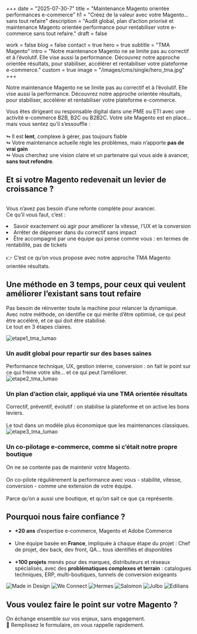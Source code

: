 +++
date = "2025-07-30-7"
title = "Maintenance Magento orientée performances e-commerce"
h1 = "Créez de la valeur avec votre Magento… sans tout refaire"
description = "Audit global, plan d’action priorisé et maintenance Magento orientée performance pour rentabiliser votre e-commerce sans tout refaire."
draft = false

work = false
blog = false
contact = true
hero = true
subtitle = "TMA Magento"
intro = "Notre maintenance Magento ne se limite pas au correctif et à l’évolutif. Elle vise aussi la performance. Découvrez notre approche orientée résultats, pour stabiliser, accélérer et rentabiliser votre plateforme e-commerce."
custom = true
image = "/images/cms/single/hero_tma.jpg"
+++


<section class="px-8 py-12 shadow-theme md:shadow-none">
	<p class="block mb-20 font-bold text-center md:hidden sm:text-lg">
		Notre maintenance Magento ne se limite pas au correctif et à l’évolutif. Elle vise aussi la performance. Découvrez notre approche orientée résultats, pour stabiliser, accélérer et rentabiliser votre plateforme e-commerce.
	</p>
	<p class="mx-auto text-center md:w-1/2 sm:text-lg mt-8 mb-16">
		Vous êtes dirigeant ou responsable digital dans une PME ou ETI avec une activité e-commerce B2B, B2C ou B2B2C.
        Votre site Magento est en place… mais vous sentez qu’il s’essouffle :
		<br>
        <br>↬ Il est <strong>lent</strong>, complexe à gérer, pas toujours fiable
        <br>↬ Votre maintenance actuelle règle les problèmes, mais n’apporte <strong>pas de vrai gain</strong>
        <br>↬ Vous cherchez une vision claire et un partenaire qui vous aide à avancer, <strong>sans tout refondre</strong>.
	</p>
</section>

<!-- Section test -->
<div class="flex flex-col justify-end mx-auto mt-16 mb-16 lg:mt-0 lg:flex-row md:container lg:mb-24 xl:mb-32">
		<div class="relative flex flex-col w-full text-sm lg:w-1/2 lg:px-20 lg:text-base">
			<div class="mb-4 lg:mb-8">
			</div>
			<h2 class="mb-2 lg-title">Et si votre Magento redevenait un levier de croissance ?</h2>
			<span class="relative my-6 divider bg-primary lg:-left-12 w-9 lg:w-24 lg:my-10"></span>
			<div class="left-0 w-full mt-0 transform lg:my-6 lg:absolute lg:-translate-x-full lg:h-full lg:full lg:mb-0">
				<span class="absolute hidden w-1/2 bg-gray-200 lg:block lg:right-0 h-80 lg:h-full rounded-3xl"></span>
				<div class="w-full py-5 lg:absolute lg:w-11/12 h-80 lg:py-24 lg:h-full">
					<div class="relative h-full overflow-hidden bg-white rounded-3xl shadow-theme">
						<img src="/images/cms/single/placeholder_tma.jpg" alt="" class="absolute object-cover min-w-full min-h-full transform -translate-x-1/2 -translate-y-1/2 top-1/2 left-1/2"/>
					</div>
				</div>
			</div>
			<p class="leading-8 text-gray-0">Vous n’avez pas besoin d’une refonte complète pour avancer. 
			<br>Ce qu’il vous faut, c’est :
			<li>Savoir exactement où agir pour améliorer la vitesse, l’UX et la conversion
			<li>Arrêter de dépenser dans du correctif sans impact
			<li>Être accompagné par une équipe qui pense comme vous : en termes de rentabilité, pas de tickets
			<br><br>
			👉 C’est ce qu’on vous propose avec notre approche TMA Magento orientée résultats.
			</p>
			</div>
		</div>
	</div>

<!-- Section 6 -->
<section class="px-8 mb-8 text-center lg:mb-24 lg:px-0 md:mt-16">
	<div class="flex flex-col items-center px-8 mx-auto md:container">
		<h2 class="px-10 xl-title">Une méthode en 3 temps, pour ceux qui veulent améliorer l’existant sans tout refaire</h2>
		<span class="md:mt-8 lg:mb-5"></span>
		<p>
		Pas besoin de réinventer toute la machine pour relancer la dynamique.
		<br>Avec notre méthode, on identifie ce qui mérite d’être optimisé, ce qui peut être accéléré, et ce qui doit être stabilisé.
		<br>Le tout en 3 étapes claires.
		</p>
	</div>
	<div class="max-w-screen-xl mx-auto">
		<div class="grid-cols-3 gap-4 xl:grid lg:gap-8 lg:mx-8 xl:gap-12">
			<!-- Block 01 -->
			<div class="overflow-hidden rounded-3xl">
				<div class="flex flex-col px-8 font-bold md:pt-16 xl:px-12">
					<img alt="etape1_tma_lumao" src="/images/cms/single/etape1_tma.svg" class="h-24 mx-auto mb-8" draggable="false"/>
					<h3 class="mb-10 text-3xl font-accent">Un audit global pour repartir sur des bases saines</h3>
					<span class="mx-auto my-8 divider"></span>
				</div>
				<div class="flex flex-col px-4 text-sm leading-7 text-gray-0 xl:text-base xl:px-12">
					Performance technique, UX, gestion interne, conversion : on fait le point sur ce qui freine votre site… et ce qui peut l’améliorer.
				</div>
			</div>
			<!-- Block 02 -->
			<div class="overflow-hidden rounded-3xl">
				<div class="flex flex-col px-8 font-bold md:pt-16 xl:px-12">
					<img alt="etape2_tma_lumao" src="/images/cms/single/etape2_tma.svg" class="h-24 mx-auto mb-8" draggable="false"/>
					<h3 class="mb-10 text-3xl font-accent">Un plan d’action clair, appliqué via une TMA orientée résultats</h3>
					<span class="mx-auto my-8 divider"></span>
				</div>
				<div class="flex flex-col px-4 text-sm leading-7 text-gray-0 xl:text-base xl:px-12">
					Correctif, préventif, évolutif : on stabilise la plateforme et on active les bons leviers.<br> <br> Le tout dans un modèle plus économique que les maintenances classiques.
				</div>
			</div>			
			<!-- Block 03 -->
			<div class="overflow-hidden rounded-3xl">
				<div class="flex flex-col px-8 font-bold md:pt-16 xl:px-12">
					<img alt="etape3_tma_lumao" src="/images/cms/single/etape3_tma.svg" class="h-24 mx-auto mb-8" draggable="false"/>
					<h3 class="mb-10 text-3xl font-accent">Un co-pilotage e-commerce, comme si c’était notre propre boutique</h3>
					<span class="mx-auto my-8 divider"></span>
				</div>
				<div class="flex flex-col px-4 text-sm leading-7 text-gray-0 xl:text-base xl:px-12">
					On ne se contente pas de maintenir votre Magento. <br><br> On co-pilote régulièrement la performance avec vous - stabilité, vitesse, conversion - comme une extension de votre équipe.
					<br><br>Parce qu’on a aussi une boutique, et qu’on sait ce que ça représente.
				</div>
			</div>
		</div>
	</div>
</section>

<section class="flex flex-col bg-secondary lg:flex-row">
	<div class="py-10 lg:w-1/2 lg:py-24 xl:flex xl:items-center">
		<div class="lg:text-right text-white px-8 lg:px-16 mx-auto xl:max-w-screen-md">
			<div class="flex flex-col lg:items-end">
				<h2 class="lg-title">Pourquoi nous faire confiance ? </h2>
				<span class="relative my-6 divider w-9 lg:w-24 lg:my-9"></span>
			</div>
			<p class="text-sm lg:text-base leading-relaxed lg:leading-loose lg:opacity-100 xl:mr-8">
			<ul class="text-sm lg:text-base leading-relaxed lg:leading-loose lg:opacity-100 xl:mr-8 list-disc list-inside">
  			<li><strong>+20 ans</strong> d’expertise e-commerce, Magento et Adobe Commerce</li>
			<br>
  			<li>Une équipe basée en <strong>France</strong>, impliquée à chaque étape du projet : Chef de projet, dev back, dev front, QA… tous identifiés et disponibles</li>
  			<br>
			<li><strong>+100 projets</strong> menés pour des marques, distributeurs et réseaux spécialisés, avec des <strong>problématiques complexes et terrain</strong> : catalogues techniques, ERP, multi-boutiques, tunnels de conversion exigeants</li>
			</ul>
		</div>
	</div>
	<div class="relative overflow-hidden lg:w-1/2 bg-secondary-dark flex items-center justify-center">
		<div class="items-center grid grid-cols-3 md:grid-cols-6 lg:grid-cols-3 gap-12 px-8 lg:px-16 xl:px-24 2xl:px-48 py-14">
            <img src="/images/badge/logo_mid.svg" alt="Made in Design"  class="mx-auto w-full" />
            <img src="/images/badge/logo_weconnect.svg" alt="We Connect"  class="mx-auto w-full" />
            <img src="/images/badge/logo_hermes.svg" alt="Hermes"  class="mx-auto w-full" />
            <img src="/images/badge/logo_salomon.svg" alt="Salomon"  class="mx-auto w-full" />
            <img src="/images/badge/logo_julbo.svg" alt="Julbo"  class="mx-auto w-full" />
            <img src="/images/badge/logo_edilians.svg" alt="Edilians"  class="mx-auto w-full" />
        </div>
	</div>
</section>

<section class="px-8 mb-8 text-center lg:mb-24 lg:px-0 md:mt-16">
	<div class="flex flex-col items-center px-8 mx-auto md:container">
		<h2 class="px-10 xl-title">Vous voulez faire le point sur votre Magento ? </h2>
		<span class="md:mt-8 lg:mb-5"></span>
		<p>
		On échange ensemble sur vos enjeux, sans engagement.
		<br>📩 Remplissez le formulaire, on vous rappelle rapidement.
		</p>
		<div class="mt-8">
		</div>
</section>